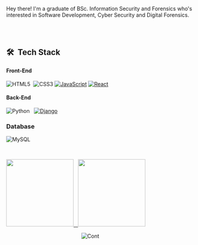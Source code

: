 <!---
- 👋 Hi, I’m @avid Maina
- 👀 I’m interested in HTML, CSS & JS, React and Python.
- 🌱 I’m currently learning Dart and React.
- 💞️ I’m looking to collaborate on projects.
- 📫 How to reach me davidwmaina89@gmail.com

<!---
DavyHosh/DavyHosh is a ✨ special ✨ repository because its `README.md` (this file) appears on your GitHub profile.
You can click the Preview link to take a look at your changes.
--->
 
<!--- # David Maina <img src="https://media.giphy.com/media/TEnXkcsHrP4YedChhA/giphy.gif" width="35"> --->

Hey there! I'm a graduate of BSc. Information Security and Forensics who's interested in Software Development, Cyber Security  and Digital Forensics. 

<br>

<!--- ### Areas of interest: --->
<!--- <img src="https://camo.githubusercontent.com/7de37139d0b4c1ce40865e799b446c0e963a3dd8fb68d239707237c40604fa3d/68747470733a2f2f63646e2e6472696262626c652e636f6d2f75736572732f3733303730332f73637265656e73686f74732f363538313234332f6176656e746f2e676966" alt="Alt text" width="400px" height="300px"/> --->


<!--- <br> --->
<!---   <a href="https://github.com/DavyHosh/readme-typing-svg"><img src="https://readme-typing-svg.herokuapp.com?lines=Software+Development;Cyber+Security;Digital+Forensics;&center=true&width=500&height=50"></a> --->


<br>

## 🛠 &nbsp;Tech Stack
<!-- 
#### Version Control
![Git](https://img.shields.io/badge/-Git-05122A?style=flat&logo=git)&nbsp;
![GitHub](https://img.shields.io/badge/-GitHub-05122A?style=flat&logo=github)&nbsp;

#### IDE
![Visual Studio Code](https://img.shields.io/badge/-Visual%20Studio%20Code-05122A?style=flat&logo=visual-studio-code&logoColor=007ACC)&nbsp;
<br>
-->
#### Front-End
![HTML5](https://img.shields.io/badge/html5-%23E34F26.svg?style=for-the-badge&logo=html5&logoColor=white)&nbsp; 
![CSS3](https://img.shields.io/badge/css3-%231572B6.svg?style=for-the-badge&logo=css3&logoColor=white) 
[![JavaScript](https://img.shields.io/badge/JavaScript-%23F7DF1E.svg?style=for-the-badge&logo=javascript&logoColor=black)](https://developer.mozilla.org/en-US/docs/Web/JavaScript)
[![React](https://img.shields.io/badge/React-%2361DAFB.svg?style=for-the-badge&logo=react&logoColor=white)](https://reactjs.org/)

#### Back-End
![Python](https://img.shields.io/badge/python-3670A0?style=for-the-badge&logo=python&logoColor=ffdd54)&nbsp;&nbsp;
[![Django](https://img.shields.io/badge/Django-%23092E20.svg?style=for-the-badge&logo=django&logoColor=white)](https://www.djangoproject.com/)

### Database 
![MySQL](https://img.shields.io/badge/MySQL-4479A1?style=for-the-badge&logo=mysql&logoColor=white)&nbsp;&nbsp;

<!---### Favorite OS

![Debian](https://img.shields.io/badge/Debian-D70A53?style=for-the-badge&logo=debian&logoColor=white)&nbsp;
<br> --->

<br>

<p >
<a href="https://github.com/DavyHosh">
  <img height="180em" src="https://github-readme-stats-eight-theta.vercel.app/api?username=DavyHosh&show_icons=true&theme=algolia&include_all_commits=true&count_private=true"> &nbsp;
  <img height="180em" src="https://github-readme-stats-eight-theta.vercel.app/api/top-langs/?username=DavyHosh&layout=compact&langs_count=8&theme=algolia&include_all_commits=true&count_private=true">
</a>
</p>

&nbsp;&nbsp;&nbsp;&nbsp;&nbsp;&nbsp;&nbsp;&nbsp;&nbsp;&nbsp;&nbsp;&nbsp;&nbsp;&nbsp;&nbsp;&nbsp;&nbsp;&nbsp;&nbsp;&nbsp;&nbsp;&nbsp;&nbsp;&nbsp;&nbsp;&nbsp;&nbsp;&nbsp; &nbsp;&nbsp;&nbsp;&nbsp;&nbsp;&nbsp;&nbsp;&nbsp;&nbsp;&nbsp; &nbsp;&nbsp;&nbsp;&nbsp;&nbsp;&nbsp;&nbsp;&nbsp;&nbsp;&nbsp;    ![Cont](https://github-readme-streak-stats.herokuapp.com/?user=DavyHosh&theme=tokyonight)

